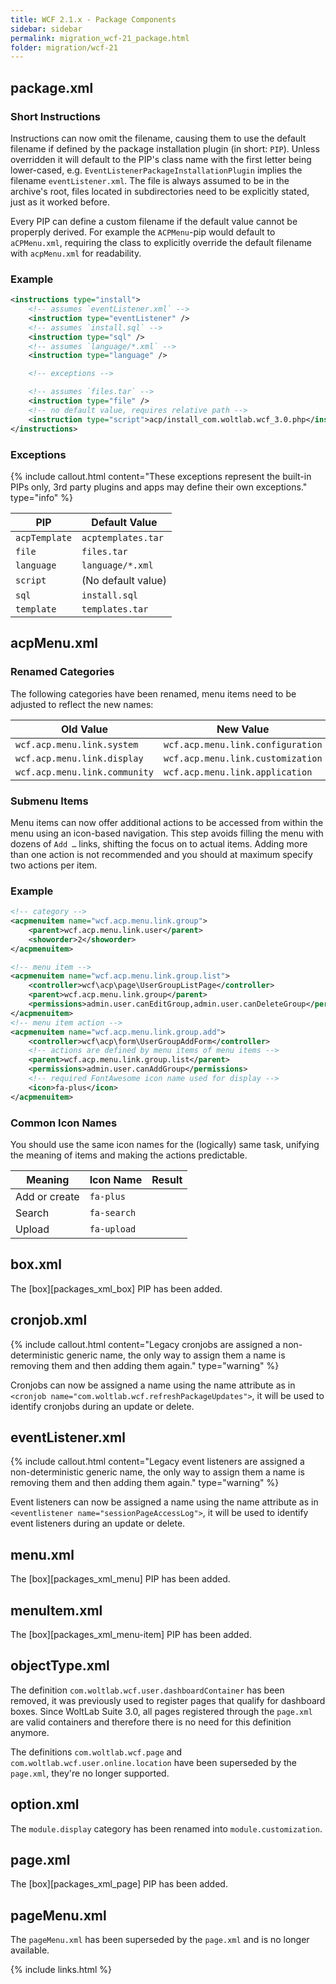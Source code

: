 ```yaml
---
title: WCF 2.1.x - Package Components
sidebar: sidebar
permalink: migration_wcf-21_package.html
folder: migration/wcf-21
---
```


## package.xml

### Short Instructions

Instructions can now omit the filename, causing them to use the default filename if defined by the package installation plugin (in short: `PIP`). Unless overridden it will default to the PIP's class name with the first letter being lower-cased, e.g. `EventListenerPackageInstallationPlugin` implies the filename `eventListener.xml`. The file is always assumed to be in the archive's root, files located in subdirectories need to be explicitly stated, just as it worked before.

Every PIP can define a custom filename if the default value cannot be properply derived. For example the `ACPMenu`-pip would default to `aCPMenu.xml`, requiring the class to explicitly override the default filename with `acpMenu.xml` for readability.

### Example

```xml
<instructions type="install">
    <!-- assumes `eventListener.xml` -->
    <instruction type="eventListener" />
    <!-- assumes `install.sql` -->
    <instruction type="sql" />
    <!-- assumes `language/*.xml` -->
    <instruction type="language" />

    <!-- exceptions -->

    <!-- assumes `files.tar` -->
    <instruction type="file" />
    <!-- no default value, requires relative path -->
    <instruction type="script">acp/install_com.woltlab.wcf_3.0.php</instruction>
</instructions>
```

### Exceptions

{% include callout.html content="These exceptions represent the built-in PIPs only, 3rd party plugins and apps may define their own exceptions." type="info" %}

| PIP | Default Value |
|-------|-------|
| `acpTemplate` | `acptemplates.tar` |
| `file` | `files.tar` |
| `language` | `language/*.xml` |
| `script` | (No default value) |
| `sql` | `install.sql` |
| `template` | `templates.tar` |

## acpMenu.xml

### Renamed Categories

The following categories have been renamed, menu items need to be adjusted to reflect the new names:

| Old Value | New Value |
|-------|-------|
| `wcf.acp.menu.link.system` | `wcf.acp.menu.link.configuration` |
| `wcf.acp.menu.link.display` | `wcf.acp.menu.link.customization` |
| `wcf.acp.menu.link.community` | `wcf.acp.menu.link.application` |

### Submenu Items

Menu items can now offer additional actions to be accessed from within the menu using an icon-based navigation. This step avoids filling the menu with dozens of `Add …` links, shifting the focus on to actual items. Adding more than one action is not recommended and you should at maximum specify two actions per item.

### Example

```xml
<!-- category -->
<acpmenuitem name="wcf.acp.menu.link.group">
    <parent>wcf.acp.menu.link.user</parent>
    <showorder>2</showorder>
</acpmenuitem>

<!-- menu item -->
<acpmenuitem name="wcf.acp.menu.link.group.list">
    <controller>wcf\acp\page\UserGroupListPage</controller>
    <parent>wcf.acp.menu.link.group</parent>
    <permissions>admin.user.canEditGroup,admin.user.canDeleteGroup</permissions>
</acpmenuitem>
<!-- menu item action -->
<acpmenuitem name="wcf.acp.menu.link.group.add">
    <controller>wcf\acp\form\UserGroupAddForm</controller>
    <!-- actions are defined by menu items of menu items -->
    <parent>wcf.acp.menu.link.group.list</parent>
    <permissions>admin.user.canAddGroup</permissions>
    <!-- required FontAwesome icon name used for display -->
    <icon>fa-plus</icon>
</acpmenuitem>
```

### Common Icon Names

You should use the same icon names for the (logically) same task, unifying the meaning of items and making the actions predictable.

| Meaning | Icon Name | Result |
|-------|-------|-------|
| Add or create | `fa-plus` | <i class="fa fa-plus"></i> |
| Search | `fa-search` | <i class="fa fa-search"></i> |
| Upload | `fa-upload` | <i class="fa fa-upload"></i> |

## box.xml

The [box][packages_xml_box] PIP has been added.

## cronjob.xml

{% include callout.html content="Legacy cronjobs are assigned a non-deterministic generic name, the only way to assign them a name is removing them and then adding them again." type="warning" %}

Cronjobs can now be assigned a name using the name attribute as in `<cronjob name="com.woltlab.wcf.refreshPackageUpdates">`, it will be used to identify cronjobs during an update or delete.

## eventListener.xml

{% include callout.html content="Legacy event listeners are assigned a non-deterministic generic name, the only way to assign them a name is removing them and then adding them again." type="warning" %}

Event listeners can now be assigned a name using the name attribute as in `<eventlistener name="sessionPageAccessLog">`, it will be used to identify event listeners during an update or delete.

## menu.xml

The [box][packages_xml_menu] PIP has been added.

## menuItem.xml

The [box][packages_xml_menu-item] PIP has been added.

## objectType.xml

The definition `com.woltlab.wcf.user.dashboardContainer` has been removed, it was previously used to register pages that qualify for dashboard boxes. Since WoltLab Suite 3.0, all pages registered through the `page.xml` are valid containers and therefore there is no need for this definition anymore.

The definitions `com.woltlab.wcf.page` and `com.woltlab.wcf.user.online.location` have been superseded by the `page.xml`, they're no longer supported.

## option.xml

The `module.display` category has been renamed into `module.customization`.

## page.xml

The [box][packages_xml_page] PIP has been added.

## pageMenu.xml

The `pageMenu.xml` has been superseded by the `page.xml` and is no longer available.

{% include links.html %}
